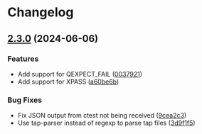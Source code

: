 # Changelog

## [2.3.0](https://github.com/KDAB/qttest-utils/compare/v2.2.2...v2.3.0) (2024-06-06)


### Features

* Add support for QEXPECT_FAIL ([0037921](https://github.com/KDAB/qttest-utils/commit/003792112bd6093640e772dcfd109812f38324bd))
* Add support for XPASS ([a60be6b](https://github.com/KDAB/qttest-utils/commit/a60be6b81f22d3a18ee624e2414e91c37e2c607f))


### Bug Fixes

* Fix JSON output from ctest not being received ([9cea2c3](https://github.com/KDAB/qttest-utils/commit/9cea2c3dd4b5798f7f6f0bf382e5eca1694f0eb2))
* Use tap-parser instead of regexp to parse tap files ([3d9f1f5](https://github.com/KDAB/qttest-utils/commit/3d9f1f5abc77d2af1a57ba6a75b89c8a3ad424ed))
